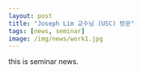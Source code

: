 ```yaml
---
layout: post
title: "Joseph Lim 교수님 (USC) 방문"
tags: [news, seminar]
image: /img/news/work1.jpg
---
```


this is seminar news. 


